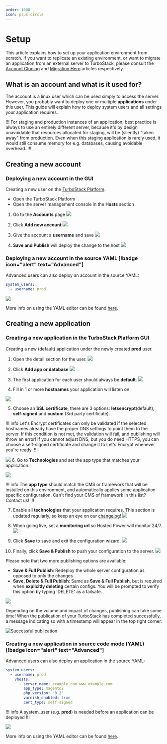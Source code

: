 ```yaml
---
order: 1000
icon: plus-circle
---
```

# Setup

This article explains how to set up your application environment from scratch. If you want to replicate an existing environment, or want to migrate an application from an external server to TurboStack, please consult the [Account Cloning](accountclone.md) and [Migration Hero](migrationhero.md) articles respectively.

## What is an account and what is it used for?

The account is a linux user which can be used simply to access the server. However, you probably want to deploy one or multiple **applications** under this user. This guide will explain how to deploy system users and all settings your application requires.

!!!
For staging and production instances of an application, best practice is always to use an entirely different server, because it's by design unavoidable that resources allocated for staging, will be (silently) "taken away" from production. Even when this staging application is rarely used, it would still consume memory for e.g. databases, causing avoidable overhead.
!!!

## Creating a new account

### Deploying a new account in the GUI

Creating a new user on the [TurboStack Platform](https://my.turbostack.app "TurboStack Platform").

* Open the TurboStack Platform
* Open the server management console in the **Hosts** section

1. Go to the **Accounts** page
![](../../../img/turbostackapp/newapp/tsa_user1.png)

2. Click **Add new account**
![](../../../img/turbostackapp/newapp/tsa_user2.png)

3. Give the account a **username** and save
![](../../../img/turbostackapp/newapp/tsa_user3.png)

4. **Save and Publish** will deploy the change to the host
![](../../../img/turbostackapp/newapp/tsa_user4.png)

### Deploying a new account in the source YAML [!badge icon="alert" text="Advanced"]

Advanced users can also deploy an account in the source YAML:

```yaml
system_users:
  - username: prod
```

![](../../../img/turbostackapp/newapp/tsa_user5.png)

More info on using the YAML editor can be found [here](../yaml.md).

## Creating a new application

### Creating a new application in the TurboStack Platform GUI

Creating a new (default) application under the newly created **prod** user.

1. Open the detail section for the user.
![](../../../img/turbostackapp/newapp/tsa_app1.png) 

2. Click **Add app or database**
![](../../../img/turbostackapp/newapp/tsa_app2.png)

3. The first application for each user should always be **default**.
![](../../../img/turbostackapp/newapp/tsa_app3.png)

4. Fill in 1 or more **hostnames** your application will listen on. 

![](../../../img/turbostackapp/newapp/tsa_appX.png)

5. Choose an **SSL certificate**, there are 3 options: **letsencrypt**(default), **self-signed** and **custom** (3rd party certificate).

!!! info
Let's Encrypt certificates can only be validated if the selected hostnames already have the proper DNS settings to point them to the server. If this condition is not met, the validation will fail, and publishing will throw an error! If you cannot adjust DNS, but you do need HTTPS, you can choose a self-signed certificate and change it to Let's Encrypt whenever you're ready. 
!!!

![](../../../img/turbostackapp/newapp/tsa_app4.png)
6. Go to **Technologies** and set the app type that matches your application.

![](../../../img/turbostackapp/newapp/tsa_app5.png)

!!! info
The **app type** should match the CMS or framework that will be installed on this environment, and automatically applies some application-specific configuration. Can't find your CMS of framework in this list? Contact us!
!!!

7. Enable all **technologies** that your application requires. This section is updated regularly, so keep an eye on our [changelog](../../changelog.md)!
![](../../../img/turbostackapp/newapp/tsa_app6.png)

8. When going live, set a **monitoring url** so Hosted Power will monitor 24/7.
![](../../../img/turbostackapp/newapp/tsa_app7.png)

9. Click **Save** to save and exit the configuration wizard.
![](../../../img/turbostackapp/newapp/tsa_app8.png)

10. Finally, click **Save & Publish** to push your configuration to the server.
![](../../../img/turbostackapp/newapp/tsa_app9.png)

Please note that two more publishing options are available:

- **Save & Full Publish**: Redeploy the whole server configuration as opposed to only the changes
- **Save, Delete & Full Publish**: Same as **Save & Full Publish**, but is required when **explicitly deleting** certain configs. You will be prompted to verify this option by typing 'DELETE' as a failsafe.

![](../../../img/turbostackapp/newapp/tsa_app10.png)

Depending on the volume and impact of changes, publishing can take some time! When the publication of your TurboStack has completed successfully, a message indicating so with a timestamp will appear in the top right corner:

![Successful publication](../../../img/turbostackapp/newapp/publishsuccess.png)

### Creating a new application in source code mode (YAML) [!badge icon="alert" text="Advanced"]

Advanced users can also deploy an application in the source YAML:

```yaml
system_users:
  - username: prod
    vhosts:
      - server_name: example.com www.example.com
        app_type: magento2
        php_version: "8.2"
        varnish_enabled: true
        cert_type: self-signed
```

!!! info
A system_user (e.g. **prod**) is needed before an application can be deployed
!!!

![](../../../img/turbostackapp/newapp/tsa_app11.png)

More info on using the YAML editor can be found [here](../yaml.md).


